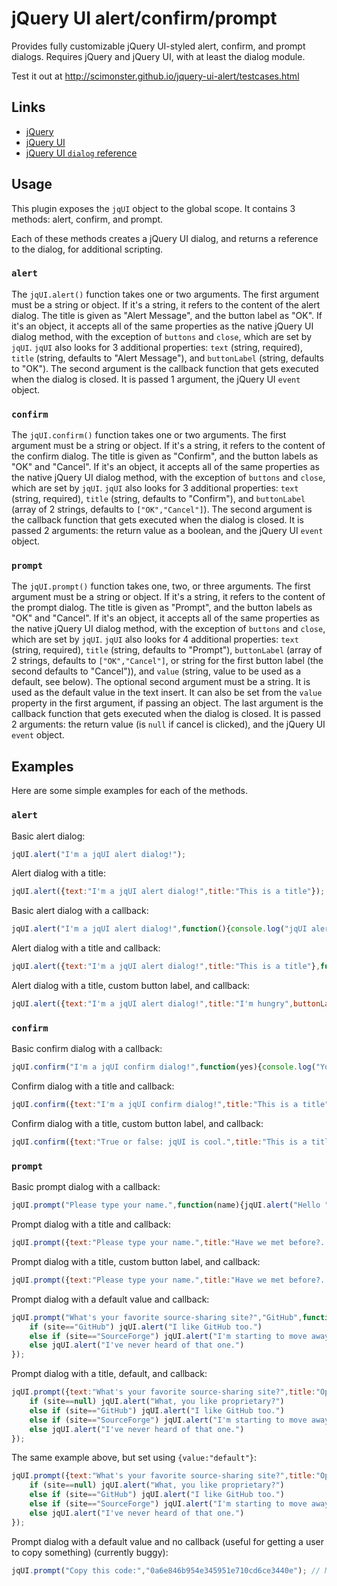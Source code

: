 # jQuery UI alert/confirm/prompt

Provides fully customizable jQuery UI-styled alert, confirm, and prompt dialogs. Requires jQuery and jQuery UI, with at least the dialog module.

Test it out at http://scimonster.github.io/jquery-ui-alert/testcases.html

## Links
* [jQuery](http://jquery.com)
* [jQuery UI](http://jqueryui.com)
* [jQuery UI `dialog` reference](http://api.jqueryui.com/dialog/)

## Usage
This plugin exposes the `jqUI` object to the global scope. It contains 3 methods: alert, confirm, and prompt.

Each of these methods creates a jQuery UI dialog, and returns a reference to the dialog, for additional scripting.

### `alert`
The `jqUI.alert()` function takes one or two arguments.
The first argument must be a string or object. If it's a string, it refers to the content of the alert dialog. The title is given as "Alert Message", and the button label as "OK". If it's an object, it accepts all of the same properties as the native jQuery UI dialog method, with the exception of `buttons` and `close`, which are set by `jqUI`. `jqUI` also looks for 3 additional properties: `text` (string, required), `title` (string, defaults to "Alert Message"), and `buttonLabel` (string, defaults to "OK").
The second argument is the callback function that gets executed when the dialog is closed. It is passed 1 argument, the jQuery UI `event` object.

### `confirm`
The `jqUI.confirm()` function takes one or two arguments.
The first argument must be a string or object. If it's a string, it refers to the content of the confirm dialog. The title is given as "Confirm", and the button labels as "OK" and "Cancel". If it's an object, it accepts all of the same properties as the native jQuery UI dialog method, with the exception of `buttons` and `close`, which are set by `jqUI`. `jqUI` also looks for 3 additional properties: `text` (string, required), `title` (string, defaults to "Confirm"), and `buttonLabel` (array of 2 strings, defaults to `["OK","Cancel"]`).
The second argument is the callback function that gets executed when the dialog is closed. It is passed 2 arguments: the return value as a boolean, and the jQuery UI `event` object.

### `prompt`
The `jqUI.prompt()` function takes one, two, or three arguments.
The first argument must be a string or object. If it's a string, it refers to the content of the prompt dialog. The title is given as "Prompt", and the button labels as "OK" and "Cancel". If it's an object, it accepts all of the same properties as the native jQuery UI dialog method, with the exception of `buttons` and `close`, which are set by `jqUI`. `jqUI` also looks for 4 additional properties: `text` (string, required), `title` (string, defaults to "Prompt"), `buttonLabel` (array of 2 strings, defaults to `["OK","Cancel"]`, or string for the first button label (the second defaults to "Cancel")), and `value` (string, value to be used as a default, see below).
The optional second argument must be a string. It is used as the default value in the text insert. It can also be set from the `value` property in the first argument, if passing an object.
The last argument is the callback function that gets executed when the dialog is closed. It is passed 2 arguments: the return value (is `null` if cancel is clicked), and the jQuery UI `event` object.

## Examples
Here are some simple examples for each of the methods.

### `alert`
Basic alert dialog:

```javascript
jqUI.alert("I'm a jqUI alert dialog!");
```

Alert dialog with a title:

```javascript
jqUI.alert({text:"I'm a jqUI alert dialog!",title:"This is a title"});
```

Basic alert dialog with a callback:

```javascript
jqUI.alert("I'm a jqUI alert dialog!",function(){console.log("jqUI alert dialog closed")});
```

Alert dialog with a title and callback:

```javascript
jqUI.alert({text:"I'm a jqUI alert dialog!",title:"This is a title"},function(){console.log("jqUI alert dialog closed")});
```

Alert dialog with a title, custom button label, and callback:

```javascript
jqUI.alert({text:"I'm a jqUI alert dialog!",title:"I'm hungry",buttonLabel:"pizza"},function(){console.log("What kind of answer is pizza?")});
```

### `confirm`

Basic confirm dialog with a callback:

```javascript
jqUI.confirm("I'm a jqUI confirm dialog!",function(yes){console.log("You pressed "+yes?"OK":"Cancel")});
```

Confirm dialog with a title and callback:

```javascript
jqUI.confirm({text:"I'm a jqUI confirm dialog!",title:"This is a title"},function(yes){console.log("You pressed "+yes?"OK":"Cancel")});
```

Confirm dialog with a title, custom button label, and callback:

```javascript
jqUI.confirm({text:"True or false: jqUI is cool.",title:"This is a title",buttonLabel:["true","false"]},function(true_or_false){console.log("Your answer is "+true_or_false)});
```

### `prompt`

Basic prompt dialog with a callback:

```javascript
jqUI.prompt("Please type your name.",function(name){jqUI.alert("Hello "+name)});
```

Prompt dialog with a title and callback:

```javascript
jqUI.prompt({text:"Please type your name.",title:"Have we met before?..."},function(name){jqUI.alert("Hello "+name)});
```

Prompt dialog with a title, custom button label, and callback:

```javascript
jqUI.prompt({text:"Please type your name.",title:"Have we met before?...",buttonLabel:["Nice to meet you","I like to keep my personal information private"]},function(name){jqUI.alert("Hello "+name)});
```

Prompt dialog with a default value and callback:

```javascript
jqUI.prompt("What's your favorite source-sharing site?","GitHub",function(site){
	if (site=="GitHub") jqUI.alert("I like GitHub too.")
	else if (site=="SourceForge") jqUI.alert("I'm starting to move away from SourceForge...")
	else jqUI.alert("I've never heard of that one.")
});
```

Prompt dialog with a title, default, and callback:

```javascript
jqUI.prompt({text:"What's your favorite source-sharing site?",title:"Open source FTW!"},"GitHub",function(site){
	if (site==null) jqUI.alert("What, you like proprietary?")
	else if (site=="GitHub") jqUI.alert("I like GitHub too.")
	else if (site=="SourceForge") jqUI.alert("I'm starting to move away from SourceForge...")
	else jqUI.alert("I've never heard of that one.")
});
```

The same example above, but set using `{value:"default"}`:

```javascript
jqUI.prompt({text:"What's your favorite source-sharing site?",title:"Open source FTW!",value:"GitHub"},function(site){
	if (site==null) jqUI.alert("What, you like proprietary?")
	else if (site=="GitHub") jqUI.alert("I like GitHub too.")
	else if (site=="SourceForge") jqUI.alert("I'm starting to move away from SourceForge...")
	else jqUI.alert("I've never heard of that one.")
});
```

Prompt dialog with a default value and no callback (useful for getting a user to copy something) (currently buggy):

```javascript
jqUI.prompt("Copy this code:","0a6e846b954e345951e710cd6ce3440e"); // MD5 of jquery-2.0.3.min.js
```
